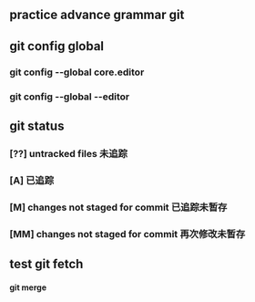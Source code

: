 ## practice advance grammar git


## git config global
### git config --global core.editor
### git config --global --editor


## git status
### [??] untracked files 未追踪
### [A] 已追踪
### [M] changes not staged for commit 已追踪未暂存
### [MM] changes not staged for commit 再次修改未暂存

## test git fetch




#### git merge 